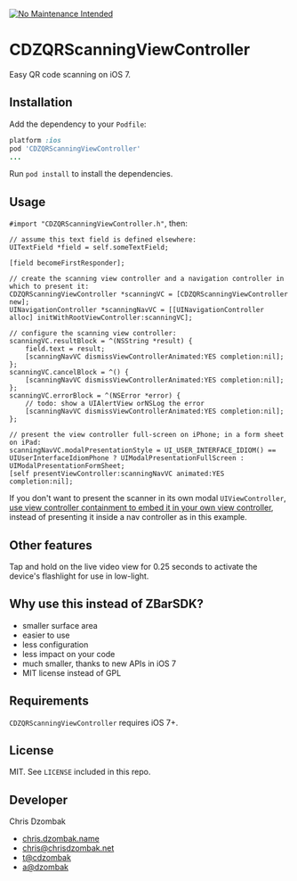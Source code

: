 [![No Maintenance Intended](http://unmaintained.tech/badge.svg)](http://unmaintained.tech/)

# CDZQRScanningViewController

Easy QR code scanning on iOS 7.

## Installation

Add the dependency to your `Podfile`:

```ruby
platform :ios
pod 'CDZQRScanningViewController'
...
```

Run `pod install` to install the dependencies.

## Usage

`#import "CDZQRScanningViewController.h"`, then:

```objc
// assume this text field is defined elsewhere:
UITextField *field = self.someTextField;

[field becomeFirstResponder];

// create the scanning view controller and a navigation controller in which to present it:
CDZQRScanningViewController *scanningVC = [CDZQRScanningViewController new];
UINavigationController *scanningNavVC = [[UINavigationController alloc] initWithRootViewController:scanningVC];

// configure the scanning view controller:
scanningVC.resultBlock = ^(NSString *result) {
    field.text = result;
    [scanningNavVC dismissViewControllerAnimated:YES completion:nil];
};
scanningVC.cancelBlock = ^() {
    [scanningNavVC dismissViewControllerAnimated:YES completion:nil];
};
scanningVC.errorBlock = ^(NSError *error) {
    // todo: show a UIAlertView orNSLog the error
    [scanningNavVC dismissViewControllerAnimated:YES completion:nil];
};

// present the view controller full-screen on iPhone; in a form sheet on iPad:
scanningNavVC.modalPresentationStyle = UI_USER_INTERFACE_IDIOM() == UIUserInterfaceIdiomPhone ? UIModalPresentationFullScreen : UIModalPresentationFormSheet;
[self presentViewController:scanningNavVC animated:YES completion:nil];
```

If you don't want to present the scanner in its own modal `UIViewController`, [use view controller containment to embed it in your own view controller](https://github.com/cdzombak/CDZQRScannerThatDoesntSuck/blob/master/QRScanner/CDZRootViewController.m#L55), instead of presenting it inside a nav controller as in this example.

## Other features

Tap and hold on the live video view for 0.25 seconds to activate the device's flashlight for use in low-light.

## Why use this instead of ZBarSDK?

* smaller surface area
* easier to use
* less configuration
* less impact on your code
* much smaller, thanks to new APIs in iOS 7
* MIT license instead of GPL

## Requirements

`CDZQRScanningViewController` requires iOS 7+.

## License

MIT. See `LICENSE` included in this repo.

## Developer

Chris Dzombak

* [chris.dzombak.name](http://chris.dzombak.name/)
* chris@chrisdzombak.net
* [t@cdzombak](https://twitter.com/cdzombak)
* [a@dzombak](https://alpha.app.net/dzombak)

